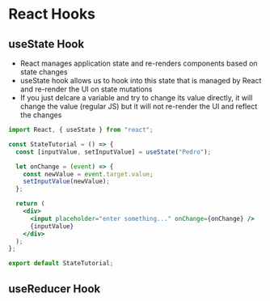 # React Hooks

## useState Hook
* React manages application state and re-renders components based on state changes
* useState hook allows us to hook into this state that is managed by React and re-render the UI on state mutations
* If you just delcare a variable and try to change its value directly, it will change the value (regular JS) but it will not re-render the UI and reflect the changes
```jsx
import React, { useState } from "react";

const StateTutorial = () => {
  const [inputValue, setInputValue] = useState("Pedro");

  let onChange = (event) => {
    const newValue = event.target.value;
    setInputValue(newValue);
  };

  return (
    <div>
      <input placeholder="enter something..." onChange={onChange} />
      {inputValue}
    </div>
  );
};

export default StateTutorial;
```

## useReducer Hook
